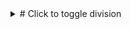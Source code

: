 <details>
  <summary>
  # Click to toggle division
  </summary>
  <p>Here you can put some content...</p>
  <p>... and anything else you want :)</p>
</details>
